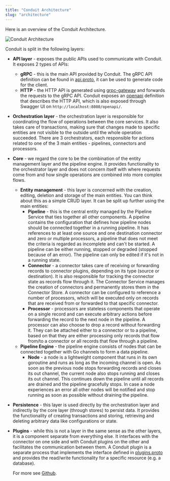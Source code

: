 ```yaml
---
title: "Conduit Architecture"
slug: "architecture"
---
```


Here is an overview of the Conduit Architecture.

![Conduit Architecture](/images/conduit/conduit-diagram.svg)

Conduit is split in the following layers:
* **API layer** - exposes the public APIs used to communicate with Conduit. It exposes 2 types of APIs:
  * **gRPC** - this is the main API provided by Conduit. The gRPC API definition can be found in
    [api.proto](../proto/api/v1/api.proto), it can be used to generate code for the client.
  * **HTTP** - the HTTP API is generated using [grpc-gateway](https://github.com/grpc-ecosystem/grpc-gateway) and
    forwards the requests to the gRPC API. Conduit exposes an 
    [openapi](../pkg/web/openapi/swagger-ui/api/v1/api.swagger.json) definition that describes the HTTP API, which is
    also exposed through Swagger UI on `http://localhost:8080/openapi/`.
* **Orchestration layer** - the orchestration layer is responsible for coordinating the flow of operations between the
  core services. It also takes care of transactions, making sure that changes made to specific entities are not visible
  to the outside until the whole operation succeeded. There are 3 orchestrators, each responsible for actions related
  to one of the 3 main entities - pipelines, connectors and processors.
* **Core** - we regard the core to be the combination of the entity management layer and the pipeline engine. It
  provides functionality to the orchestrator layer and does not concern itself with where requests come from and how
  single operations are combined into more complex flows.
  * **Entity management** - this layer is concerned with the creation, editing, deletion and storage of the main
    entities. You can think about this as a simple CRUD layer. It can be split up further using the main entities:
    * **Pipeline** - this is the central entity managed by the Pipeline Service that ties together all other components.
      A pipeline contains the configuration that defines how pipeline nodes should be connected together in a running
      pipeline. It has references to at least one source and one destination connector and zero or multiple processors,
      a pipeline that does not meet the criteria is regarded as incomplete and can't be started. A pipeline can be
      either running, stopped or degraded (stopped because of an error). The pipeline can only be edited if it's not in
      a running state.
    * **Connector** - a connector takes care of receiving or forwarding records to connector plugins, depending on its
      type (source or destination). It is also responsible for tracking the connector state as records flow through it.
      The Connector Service manages the creation of connectors and permanently stores them in the Connector Store. A
      connector can be configured to reference a number of processors, which will be executed only on records that are
      received from or forwarded to that specific connector.
    * **Processor** - processors are stateless components that operate on a single record and can execute arbitrary
      actions before forwarding the record to the next node in the pipeline. A processor can also choose to drop a
      record without forwarding it. They can be attached either to a connector or to a pipeline, based on that they are
      either processing only records that flow from/to a connector or all records that flow through a pipeline.
  * **Pipeline Engine** - the pipeline engine consists of nodes that can be connected together with Go channels to form
    a data pipeline.
    * **Node** - a node is a lightweight component that runs in its own goroutine and runs as long as the incoming channel
      is open. As soon as the previous node stops forwarding records and closes its out channel, the current node also
      stops running and closes its out channel. This continues down the pipeline until all records are drained and the
      pipeline gracefully stops. In case a node experiences an error all other nodes will be notified and stop running
      as soon as possible without draining the pipeline.
* **Persistence** - this layer is used directly by the orchestration layer and indirectly by the core layer (through
  stores) to persist data. It provides the functionality of creating transactions and storing, retrieving and deleting
  arbitrary data like configurations or state.
* **Plugins** - while this is not a layer in the same sense as the other layers, it is a component separate from
  everything else. It interfaces with the connector on one side and with Conduit plugins on the other and facilitates
  the communication between them. A Conduit plugin is a separate process that implements the interface defined in
  [plugins.proto](https://github.com/ConduitIO/conduit/blob/main/pkg/plugins/proto/plugins.proto) and provides the
  read/write functionality for a specific resource (e.g. a database).

  For more see [Github](https://github.com/ConduitIO/conduit/blob/main/docs/architecture.md).